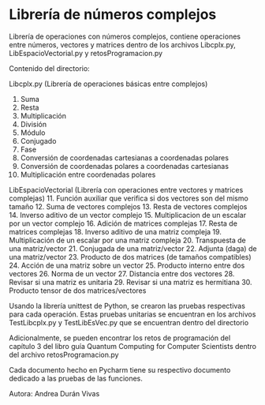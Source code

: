 # Librería de números complejos
Librería de operaciones con números complejos, 
contiene operaciones entre números, vectores y matrices dentro
de los archivos Libcplx.py, LibEspacioVectorial.py y
retosProgramacion.py

Contenido del directorio:

Libcplx.py (Librería de operaciones básicas entre complejos)
  1. Suma
  2. Resta
  3. Multiplicación
  4. División
  5. Módulo
  6. Conjugado
  7. Fase
  8. Conversión de coordenadas cartesianas a coordenadas polares
  9. Conversión de coordenadas polares a coordenadas cartesianas
  10. Multiplicación entre coordenadas polares

LibEspacioVectorial (Librería con operaciones entre vectores y matrices complejas)
  11. Función auxiliar que verifica si dos vectores son del mismo tamaño
  12.  Suma de vectores complejos
  13.  Resta de vectores complejos
  14.  Inverso aditivo de un vector complejo
  15.  Multiplicacion de un escalar por un vector complejo
  16.  Adición de matrices complejas
  17.  Resta de matrices complejas
  18.  Inverso aditivo de una matriz compleja
  19.  Multiplicación de un escalar por una matriz compleja
  20.  Transpuesta de una matriz/vector
  21.  Conjugada de una matriz/vector
  22.  Adjunta (daga) de una matriz/vector
  23.  Producto de dos matrices (de tamaños compatibles)
  24.  Acción de una matriz sobre un vector
  25.  Producto interno entre dos vectores
  26.  Norma de un vector
  27.  Distancia entre dos vectores
  28.  Revisar si una matriz es unitaria
  29.  Revisar si una matriz es hermitiana
  30.  Producto tensor de dos matrices/vectores

Usando la librería unittest de Python, se crearon las pruebas respectivas para
cada operación. Estas pruebas unitarias se encuentran en los archivos TestLibcplx.py y
TestLibEsVec.py que se encuentran dentro del directorio

Adicionalmente, se pueden encontrar los retos de programación del capítulo 3 del
libro guía Quantum Computing for Computer Scientists dentro del archivo retosProgramacion.py

Cada documento hecho en Pycharm tiene su respectivo
documento dedicado a las pruebas de las funciones.

Autora: Andrea Durán Vivas
